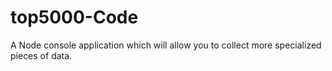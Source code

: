 # top5000-Code
A Node console application which will allow you to collect more specialized pieces of data.
